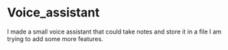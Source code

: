 # Voice_assistant
I made a small voice assistant that could take notes and store it in a file 
I am trying to add some more features.
